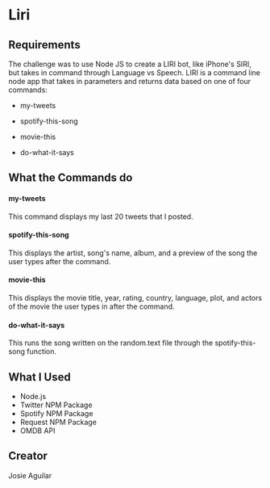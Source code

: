 # Liri
## Requirements

The challenge was to use Node JS to create a LIRI bot, like iPhone's SIRI, but takes in command through Language vs Speech. LIRI is a command line node app that takes in parameters and returns data based on one of four commands:

* my-tweets

* spotify-this-song

* movie-this

* do-what-it-says

## What the Commands do

#### my-tweets

This command displays my last 20 tweets that I posted.

#### spotify-this-song <song name>

This displays the artist, song's name, album, and a preview of the song the user types after the command.

#### movie-this <movie name>

This displays the movie title, year, rating, country, language, plot, and actors of the movie the user types in after the command.

#### do-what-it-says

This runs the song written on the random.text file through the spotify-this-song function.

## What I Used

* Node.js
* Twitter NPM Package
* Spotify NPM Package
* Request NPM Package
* OMDB API

## Creator

Josie Aguilar